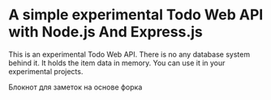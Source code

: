 # A simple experimental Todo Web API with Node.js And Express.js

This is an experimental Todo Web API. There is no any database system behind it. It holds the item data in memory. You can use it in your experimental projects.

Блокнот для заметок на основе форка
